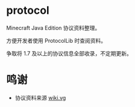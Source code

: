 # protocol

Minecraft Java Edition 协议资料整理。

方便开发者使用 ProtocolLib 时查阅资料。

争取将 1.7 及以上的协议信息全部收录，不定期更新。

# 鸣谢

* 协议资料来源 [wiki.vg](https://wiki.vg/Protocol)
